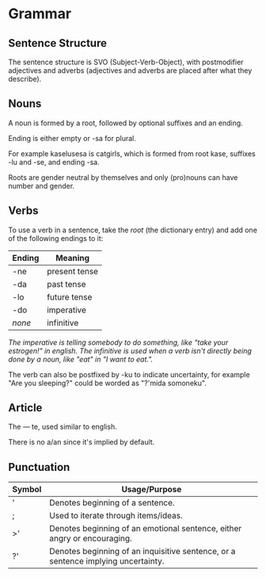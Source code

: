# Grammar

## Sentence Structure

The sentence structure is SVO (Subject-Verb-Object), with postmodifier adjectives and adverbs (adjectives and adverbs are placed after what they describe).

## Nouns

A noun is formed by a root, followed by optional suffixes and an ending.

Ending is either empty or -sa for plural.

For example kaselusesa is catgirls, which is formed from root kase, suffixes -lu and -se, and ending -sa.

Roots are gender neutral by themselves and only (pro)nouns can have number and gender.

## Verbs

To use a verb in a sentence, take the *root* (the dictionary entry) and add one of the following endings to it:

| Ending | Meaning |
|--------|---------|
| -ne | present tense |
| -da | past tense |
| -lo | future tense |
| -do | imperative | 
| *none* | infinitive | 

*The imperative is telling somebody to do something, like "take your estrogen!" in english.*
*The infinitive is used when a verb isn't directly being done by a noun, like "eat" in "I want to eat.".*

The verb can also be postfixed by -ku to indicate uncertainty, for example "Are you sleeping?" could be worded as "?'mida somoneku".

## Article

The — te, used similar to english.

There is no a/an since it's implied by default.

## Punctuation

| Symbol | 	Usage/Purpose |
| ------ | ------------- |
| ' | Denotes beginning of a sentence. |
| ; | Used to iterate through items/ideas. |
| >' | Denotes beginning of an emotional sentence, either angry or encouraging. |
| ?' | Denotes beginning of an inquisitive sentence, or a sentence implying uncertainty. |

